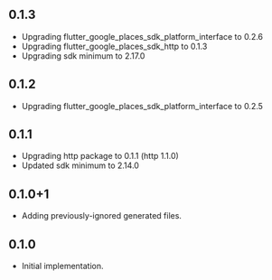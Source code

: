 ## 0.1.3

* Upgrading flutter_google_places_sdk_platform_interface to 0.2.6
* Upgrading flutter_google_places_sdk_http to 0.1.3
* Upgrading sdk minimum to 2.17.0

## 0.1.2

* Upgrading flutter_google_places_sdk_platform_interface to 0.2.5

## 0.1.1

* Upgrading http package to 0.1.1 (http 1.1.0)
* Updated sdk minimum to 2.14.0

## 0.1.0+1

* Adding previously-ignored generated files.

## 0.1.0

* Initial implementation.
